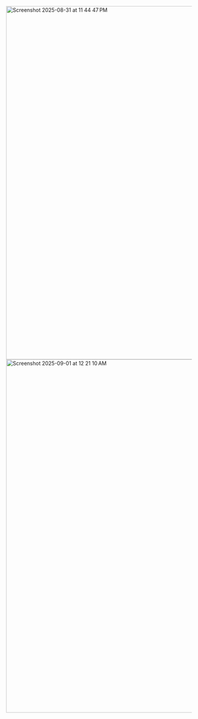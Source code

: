 
<img width="1470" height="956" alt="Screenshot 2025-08-31 at 11 44 47 PM" src="https://github.com/user-attachments/assets/cf0a7778-d862-435c-b157-34596638a09c" />


<img width="1470" height="956" alt="Screenshot 2025-09-01 at 12 21 10 AM" src="https://github.com/user-attachments/assets/c82b6c3e-2491-4a80-b4a0-626529e5c2e2" />


